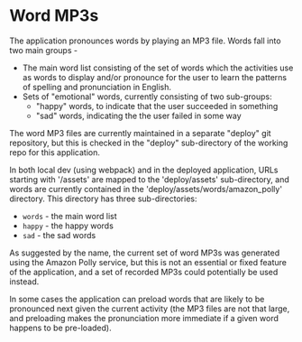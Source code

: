 # Word MP3s

The application pronounces words by playing an MP3 file. Words fall into two 
main groups -

* The main word list consisting of the set of words which the activities use
  as words to display and/or pronounce for the user to learn the patterns
  of spelling and pronunciation in English.
* Sets of "emotional" words, currently consisting of two sub-groups:
  * "happy" words, to indicate that the user succeeded in something
  * "sad" words, indicating the the user failed in some way
  
The word MP3 files are currently maintained in a separate "deploy" git repository,
but this is checked in the "deploy" sub-directory of the working repo for this
application.

In both local dev (using webpack) and in the deployed application, URLs starting with '/assets'
are mapped to the 'deploy/assets' sub-directory, and words are currently contained
in the 'deploy/assets/words/amazon_polly' directory. This directory has three sub-directories:

* `words` - the main word list
* `happy` - the happy words
* `sad` - the sad words

As suggested by the name, the current set of word MP3s was generated using the Amazon Polly
service, but this is not an essential or fixed feature of the application, and a set of 
recorded MP3s could potentially be used instead.

In some cases the application can preload words that are likely to be pronounced next
given the current activity (the MP3 files are not that large, and preloading makes
the pronunciation more immediate if a given word happens to be pre-loaded).
